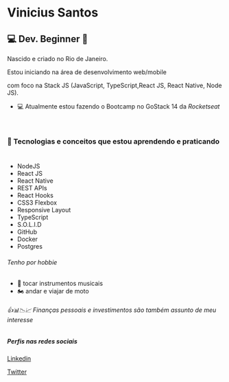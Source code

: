 # Vinicius Santos 
## 💻 Dev. Beginner 🚀
 Nascido e criado no Rio de Janeiro. 
 
 Estou iniciando na área de desenvolvimento web/mobile
 
 com foco na Stack JS (JavaScript, TypeScript,React JS, React Native, Node JS).  

- 💻 Atualmente estou fazendo o Bootcamp no GoStack 14 da *Rocketseat*
<br><br><br>


### 🚀 Tecnologias e conceitos que estou aprendendo e praticando
#
- NodeJS
- React JS
- React Native
- REST APIs
- React Hooks
- CSS3 Flexbox
- Responsive Layout
- TypeScript
- S.O.L.I.D
- GitHub
- Docker
- Postgres 


###### Tenho por hobbie 

- 🎸 tocar instrumentos musicais
- 🏍️ andar e viajar de moto

###### 👍📊📉📈 Finanças pessoais e investimentos são também assunto de meu interesse 

##### Perfis nas redes sociais
[Linkedin](https://www.linkedin.com/in/vinicius-s-00890930)

[Twitter](https://twitter.com/v_silva_santos)


























<!--
**vinicius-vph/vinicius-vph** is a ✨ _special_ ✨ repository because its `README.md` (this file) appears on your GitHub profile.

Here are some ideas to get you started:

- 🔭 I’m currently working on ...
- 🌱 I’m currently learning ...
- 👯 I’m looking to collaborate on ...
- 🤔 I’m looking for help with ...
- 💬 Ask me about ...
- 📫 How to reach me: ...
- 😄 Pronouns: ...
- ⚡ Fun fact: ...
-->
